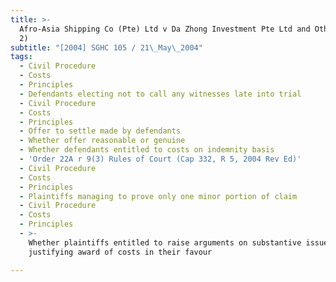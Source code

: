 ```yaml
---
title: >-
  Afro-Asia Shipping Co (Pte) Ltd v Da Zhong Investment Pte Ltd and Others (No
  2)
subtitle: "[2004] SGHC 105 / 21\_May\_2004"
tags:
  - Civil Procedure
  - Costs
  - Principles
  - Defendants electing not to call any witnesses late into trial
  - Civil Procedure
  - Costs
  - Principles
  - Offer to settle made by defendants
  - Whether offer reasonable or genuine
  - Whether defendants entitled to costs on indemnity basis
  - 'Order 22A r 9(3) Rules of Court (Cap 332, R 5, 2004 Rev Ed)'
  - Civil Procedure
  - Costs
  - Principles
  - Plaintiffs managing to prove only one minor portion of claim
  - Civil Procedure
  - Costs
  - Principles
  - >-
    Whether plaintiffs entitled to raise arguments on substantive issues for
    justifying award of costs in their favour

---
```


